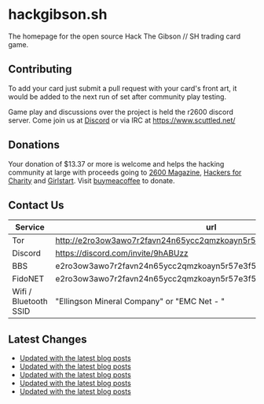 # hackgibson.sh
The homepage for the open source Hack The Gibson // SH trading card game.


## Contributing

To add your card just submit a pull request with your card's front art, it would be added to the next run of set after community play testing.

Game play and discussions over the project is held the r2600 discord server. Come join us at [Discord](https://discord.com/invite/9hABUzz) or via IRC at https://www.scuttled.net/


## Donations

Your donation of $13.37 or more is welcome and helps the hacking community at large with proceeds going to [2600 Magazine](https://2600.com/), [Hackers for Charity](https://hackersforcharity.org) and [Girlstart](https://girlstart.org).  Visit [buymeacoffee](https://www.buymeacoffee.com/hackgibson.sh) to donate.


## Contact Us

Service | url
-|-
Tor | http://e2ro3ow3awo7r2favn24n65ycc2qmzkoayn5r57e3f56nvjwdcgg32ad.onion
Discord | https://discord.com/invite/9hABUzz
BBS | e2ro3ow3awo7r2favn24n65ycc2qmzkoayn5r57e3f56nvjwdcgg32ad.onion:23
FidoNET | e2ro3ow3awo7r2favn24n65ycc2qmzkoayn5r57e3f56nvjwdcgg32ad.onion:24554
Wifi / Bluetooth SSID | "Ellingson Mineral Company" or "EMC Net - <fidonet address>"

## Latest Changes
<!-- BLOG-POST-LIST:START -->
- [Updated with the latest blog posts](https://github.com/DFW2600/hackgibson.sh/commit/215901bf10443ed42dd89b0da242dd2a5de168f7)
- [Updated with the latest blog posts](https://github.com/DFW2600/hackgibson.sh/commit/f2e5c95e917f80c358401d6f906f75204534c9f4)
- [Updated with the latest blog posts](https://github.com/DFW2600/hackgibson.sh/commit/6c969a7be3ca76a6af2a9305409d25980e2b7172)
- [Updated with the latest blog posts](https://github.com/DFW2600/hackgibson.sh/commit/90b8a7be7c34d42ceff0e8b8f96eba3512a986a2)
- [Updated with the latest blog posts](https://github.com/DFW2600/hackgibson.sh/commit/7a1847f6fafd0a5e3ba5800317e09ab7ecb95fd1)
<!-- BLOG-POST-LIST:END -->
